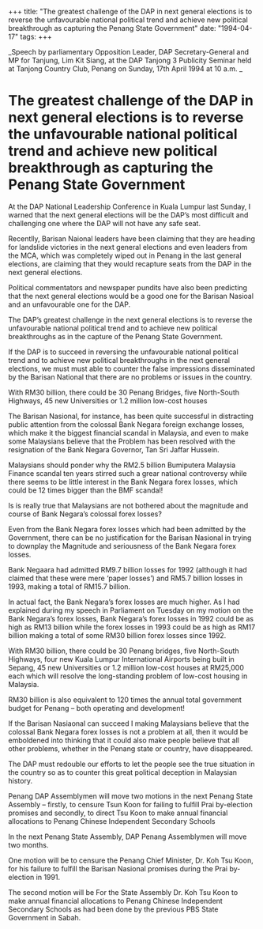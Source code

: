 +++ 
title: "The greatest challenge of the DAP in next general elections is to reverse the unfavourable national political trend and achieve new political breakthrough as capturing the Penang State Government"
date: "1994-04-17"
tags:
+++

_Speech by parliamentary Opposition Leader, DAP Secretary-General and MP for Tanjung, Lim Kit Siang, at the DAP Tanjong 3 Publicity Seminar held at Tanjong Country Club, Penang on Sunday, 17th April 1994 at 10 a.m. _

# The greatest challenge of the DAP in next general elections is to reverse the unfavourable national political trend and achieve new political breakthrough as capturing the Penang State Government 

At the DAP National Leadership Conference in Kuala Lumpur last Sunday, I warned that the next general elections will be the DAP’s most difficult and challenging one where the DAP will not have any safe seat.</u>

Recentlly, Barisan Naional leaders have been claiming that they are heading for landslide victories in the next general elections and even leaders from the MCA, which was completely wiped out in Penang in the last general elections, are claiming that they would recapture seats from the DAP in the next general elections.

Political commentators and newspaper pundits have also been predicting that the next general elections would be a good one for the Barisan Nasioal and an unfavourable one for the DAP.

The DAP’s greatest challenge in the next general elections is to reverse the unfavourable national political trend and to achieve new political breakthroughs as in the capture of the Penang State Government.

If the DAP is to succeed in reversing the unfavourable national political trend and to achieve new political breakthroughs in the next general elections, we must must able to counter the false impressions disseminated by the Barisan National that there are no problems or issues in the country.

With RM30 billion, there could be 30 Penang Bridges, five North-South Highways, 45 new Universities or 1.2 million low-cost houses   

The Barisan Nasional, for instance, has been quite successful in distracting public attention from the colossal Bank Negara foreign exchange losses, which make it the biggest financial scandal in Malaysia, and even to make some Malaysians believe that the Problem has been resolved with the resignation of the Bank Negara Governor, Tan Sri Jaffar Hussein.

Malaysians should ponder why the RM2.5 billion Bumiputera Malaysia Finance scandal ten years stirred such a grear national controversy while there seems to be little interest in the Bank Negara forex losses, which could be 12 times bigger than the BMF scandal!

Is is really true that Malaysians are not bothered about the magnitude and course of Bank Negara’s colossal forex losses?

Even from the Bank Negara forex losses which had been admitted by the Government, there can be no justification for the Barisan Nasional in trying to downplay the Magnitude and seriousness of the Bank Negara forex losses.

Bank Negaara had admitted RM9.7 billion losses for 1992 (although it had claimed that these were mere ‘paper losses’) and RM5.7 billion losses in 1993, making a total of RM15.7 billion.

In actual fact, the Bank Negara’s forex losses are much higher. As I had explained during my speech in Parliament on Tuesday on my motion on the Bank Negara’s forex losses, Bank Negara’s forex losses in 1992 could be as high as RM13 billion while the forex losses in 1993 could be as high as RM17 billion making a total of some RM30 billion forex losses since 1992.

With RM30 billion, there could be 30 Penang bridges, five North-South Highways, four new Kuala Lumpur International Airports being built in Sepang, 45 new Universities or 1.2 million low-cost houses at RM25,000 each which will resolve the long-standing problem of low-cost housing in Malaysia.

RM30 billion is also equivalent to 120 times the annual total government budget for Penang – both operating and development!

If the Barisan Nasiaonal can succeed I making Malaysians believe that the colossal Bank Negara forex losses is not a problem at all, then it would be emboldened into thinking that it could also make people believe that all other problems, whether in the Penang state or country, have disappeared.

The DAP must redouble our efforts to let the people see the true situation in the country so as to counter this great political deception in Malaysian history.

Penang DAP Assemblymen will move two motions in the next Penang State Assembly – firstly, to censure Tsun Koon for failing to fulfill Prai by-election promises and secondly, to direct Tsu Koon to make annual financial allocations to Penang Chinese Independent Secondary Schools 

In the next Penang State Assembly, DAP Penang Assemblymen will move two months.

One motion will be to censure the Penang Chief Minister, Dr. Koh Tsu Koon, for his failure to fulfill the Barisan Nasional promises during the Prai by- election in 1991.

The second motion will be For the State Assembly Dr. Koh Tsu Koon to make annual financial allocations to Penang Chinese Independent Secondary Schools as had been done by the previous PBS State Government in Sabah.
 

